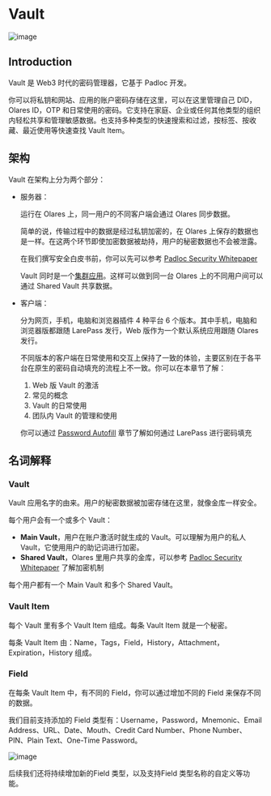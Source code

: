 # Vault

![image](/images/how-to/olares/vault2.jpg)

## Introduction

Vault 是 Web3 时代的密码管理器，它基于 Padloc 开发。

你可以将私钥和网站、应用的账户密码存储在这里，可以在这里管理自己 DID，Olares ID，OTP 和日常使用的密码。它支持在家庭、企业或任何其他类型的组织内轻松共享和管理敏感数据。也支持多种类型的快速搜索和过滤，按标签、按收藏、最近使用等快速查找 Vault Item。

## 架构

Vault 在架构上分为两个部分：

- 服务器：

  运行在 Olares 上，同一用户的不同客户端会通过 Olares 同步数据。

  简单的说，传输过程中的数据是经过私钥加密的，在 Olares 上保存的数据也是一样。在这两个环节即使加密数据被劫持，用户的秘密数据也不会被泄露。

  在我们撰写安全白皮书前，你可以先可以参考 [Padloc Security Whitepaper](https://docs.padloc.app/docs/security/)

  Vault 同时是一个[集群应用](../../../overview/olares/application.md#集群应用)。这样可以做到同一台 Olares 上的不同用户间可以通过 Shared Vault 共享数据。

- 客户端：

  分为网页，手机，电脑和浏览器插件 4 种平台 6 个版本。其中手机，电脑和浏览器版都跟随 LarePass 发行，Web 版作为一个默认系统应用跟随 Olares 发行。

  不同版本的客户端在日常使用和交互上保持了一致的体验，主要区别在于各平台在原生的密码自动填充的流程上不一致。你可以在本章节了解：

  1. Web 版 Vault 的激活
  2. 常见的概念
  3. Vault 的日常使用
  4. 团队内 Vault 的管理和使用

  你可以通过 [Password Autofill](../../larepass/password-autofill.md) 章节了解如何通过 LarePass 进行密码填充

## 名词解释

### Vault

Vault 应用名字的由来。用户的秘密数据被加密存储在这里，就像金库一样安全。

每个用户会有一个或多个 Vault：

- **Main Vault**，用户在账户激活时就生成的 Vault。可以理解为用户的私人 Vault，它使用用户的助记词进行加密。
- **Shared Vault**，Olares 里用户共享的金库，可以参考 [Padloc Security Whitepaper](https://docs.padloc.app/docs/security/) 了解加密机制

每个用户都有一个 Main Vault 和多个 Shared Vault。

### Vault Item

每个 Vault 里有多个 Vault Item 组成。每条 Vault Item 就是一个秘密。

每条 Vault Item 由：Name，Tags，Field，History，Attachment，Expiration，History 组成。

### Field

在每条 Vault Item 中，有不同的 Field，你可以通过增加不同的 Field 来保存不同的数据。

我们目前支持添加的 Field 类型有：Username，Password，Mnemonic、Email Address、URL、Date、Mouth、Credit Card Number、Phone Number、PIN、Plain Text、One-Time Password。

![image](/images/how-to/olares/vault_add_fields.jpg)

后续我们还将持续增加新的Field 类型，以及支持Field 类型名称的自定义等功能。
